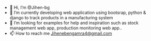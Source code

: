 - 👋 Hi, I’m @Jihen-bg
- 🌱 I’m currently developing web application using bootsrap, python & django to track products in a manufacturing system
- 💞️ I’m looking for examples for help and inspiration such as stock management web app, production monitoring web app..
- 📫 How to reach me Jihenebengamra4@gmail.com

<!---
Jihen-bg/Jihen-bg is a ✨ special ✨ repository because its `README.md` (this file) appears on your GitHub profile.
You can click the Preview link to take a look at your changes.
--->
